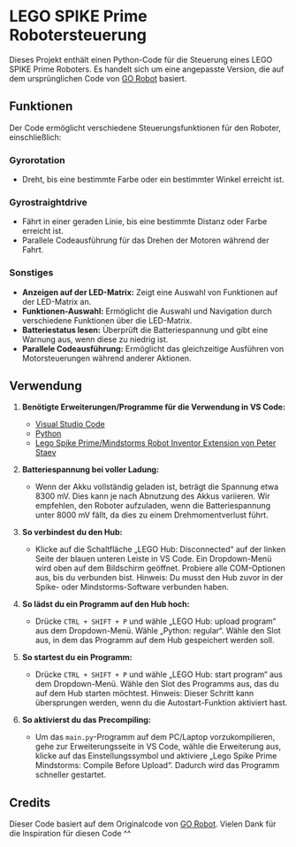 # LEGO SPIKE Prime Robotersteuerung

Dieses Projekt enthält einen Python-Code für die Steuerung eines LEGO SPIKE Prime Roboters. Es handelt sich um eine angepasste Version, die auf dem ursprünglichen Code von [GO Robot]([https://github.com/GoFLL](https://github.com/GO-Robot-FLL)) basiert.

## Funktionen

Der Code ermöglicht verschiedene Steuerungsfunktionen für den Roboter, einschließlich:

### Gyrorotation
- Dreht, bis eine bestimmte Farbe oder ein bestimmter Winkel erreicht ist.

### Gyrostraightdrive
- Fährt in einer geraden Linie, bis eine bestimmte Distanz oder Farbe erreicht ist.
- Parallele Codeausführung für das Drehen der Motoren während der Fahrt.

### Sonstiges

- **Anzeigen auf der LED-Matrix:** Zeigt eine Auswahl von Funktionen auf der LED-Matrix an.
- **Funktionen-Auswahl:** Ermöglicht die Auswahl und Navigation durch verschiedene Funktionen über die LED-Matrix.
- **Batteriestatus lesen:** Überprüft die Batteriespannung und gibt eine Warnung aus, wenn diese zu niedrig ist.
- **Parallele Codeausführung:** Ermöglicht das gleichzeitige Ausführen von Motorsteuerungen während anderer Aktionen.

## Verwendung

1. **Benötigte Erweiterungen/Programme für die Verwendung in VS Code:**
   - [Visual Studio Code](https://code.visualstudio.com/)
   - [Python](https://www.python.org/)
   - [Lego Spike Prime/Mindstorms Robot Inventor Extension von Peter Staev](https://marketplace.visualstudio.com/items?itemName=PeterStaev.lego-spikeprime-mindstorms-vscode)

2. **Batteriespannung bei voller Ladung:**
   - Wenn der Akku vollständig geladen ist, beträgt die Spannung etwa 8300 mV. Dies kann je nach Abnutzung des Akkus variieren. Wir empfehlen, den Roboter aufzuladen, wenn die Batteriespannung unter 8000 mV fällt, da dies zu einem Drehmomentverlust führt.

3. **So verbindest du den Hub:**
   - Klicke auf die Schaltfläche „LEGO Hub: Disconnected“ auf der linken Seite der blauen unteren Leiste in VS Code. Ein Dropdown-Menü wird oben auf dem Bildschirm geöffnet. Probiere alle COM-Optionen aus, bis du verbunden bist. Hinweis: Du musst den Hub zuvor in der Spike- oder Mindstorms-Software verbunden haben.

4. **So lädst du ein Programm auf den Hub hoch:**
   - Drücke `CTRL + SHIFT + P` und wähle „LEGO Hub: upload program“ aus dem Dropdown-Menü. Wähle „Python: regular“. Wähle den Slot aus, in dem das Programm auf dem Hub gespeichert werden soll.

5. **So startest du ein Programm:**
   - Drücke `CTRL + SHIFT + P` und wähle „LEGO Hub: start program“ aus dem Dropdown-Menü. Wähle den Slot des Programms aus, das du auf dem Hub starten möchtest. Hinweis: Dieser Schritt kann übersprungen werden, wenn du die Autostart-Funktion aktiviert hast.

6. **So aktivierst du das Precompiling:**
   - Um das `main.py`-Programm auf dem PC/Laptop vorzukompilieren, gehe zur Erweiterungsseite in VS Code, wähle die Erweiterung aus, klicke auf das Einstellungssymbol und aktiviere „Lego Spike Prime Mindstorms: Compile Before Upload“. Dadurch wird das Programm schneller gestartet.

## Credits

Dieser Code basiert auf dem Originalcode von [GO Robot]([https://github.com/GoFLL](https://github.com/GO-Robot-FLL)). Vielen Dank für die Inspiration für diesen Code ^^

